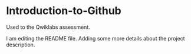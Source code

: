 # Introduction-to-Github
Used to the Qwiklabs assessment.

I am editing the README file. Adding some more details about the project description.
